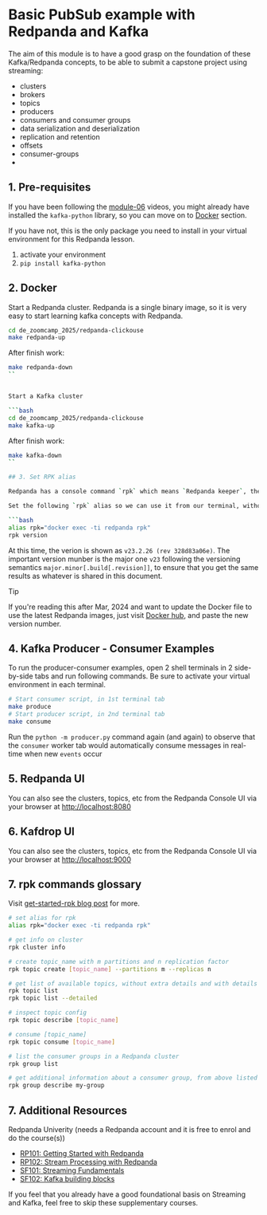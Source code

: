 # Basic PubSub example with Redpanda and Kafka

The aim of this module is to have a good grasp on the foundation of these Kafka/Redpanda concepts, to be able to submit a capstone project using streaming:
- clusters
- brokers
- topics
- producers
- consumers and consumer groups
- data serialization and deserialization
- replication and retention
- offsets
- consumer-groups
- 

## 1. Pre-requisites

If you have been following the [module-06](./../../../06-streaming/README.md) videos, you might already have installed the `kafka-python` library, so you can move on to [Docker](#2-docker) section.

If you have not, this is the only package you need to install in your virtual environment for this Redpanda lesson. 

1. activate your environment
2. `pip install kafka-python`

## 2. Docker

Start a Redpanda cluster. Redpanda is a single binary image, so it is very easy to start learning kafka concepts with Redpanda.

```bash
cd de_zoomcamp_2025/redpanda-clickouse
make redpanda-up
```
After finish work:

```bash
make redpanda-down
``


Start a Kafka cluster

```bash
cd de_zoomcamp_2025/redpanda-clickouse
make kafka-up
```

After finish work:

```bash
make kafka-down
``

## 3. Set RPK alias

Redpanda has a console command `rpk` which means `Redpanda keeper`, the CLI tool that ships with Redpanda and is already available in the Docker image. 

Set the following `rpk` alias so we can use it from our terminal, without having to open a Docker interactive terminal. We can use this `rpk` alias directly in our terminal. 

```bash
alias rpk="docker exec -ti redpanda rpk"
rpk version
```

At this time, the verion is shown as `v23.2.26 (rev 328d83a06e)`. The important version munber is the major one `v23` following the versioning semantics `major.minor[.build[.revision]]`, to ensure that you get the same results as whatever is shared in this document.

> [!TIP]
> If you're reading this after Mar, 2024 and want to update the Docker file to use the latest Redpanda images, just visit [Docker hub](https://hub.docker.com/r/vectorized/redpanda/tags), and paste the new version number.


## 4. Kafka Producer - Consumer Examples

To run the producer-consumer examples, open 2 shell terminals in 2 side-by-side tabs and run following commands. Be sure to activate your virtual environment in each terminal.

```bash
# Start consumer script, in 1st terminal tab
make produce
# Start producer script, in 2nd terminal tab
make consume
```

Run the `python -m producer.py` command again (and again) to observe that the `consumer` worker tab would automatically consume messages in real-time when new `events` occur

## 5. Redpanda UI

You can also see the clusters, topics, etc from the Redpanda Console UI via your browser at [http://localhost:8080](http://localhost:8080)

## 6. Kafdrop UI

You can also see the clusters, topics, etc from the Redpanda Console UI via your browser at [http://localhost:9000](http://localhost:9000)

## 7. rpk commands glossary

Visit [get-started-rpk blog post](https://redpanda.com/blog/get-started-rpk-manage-streaming-data-clusters) for more.

```bash
# set alias for rpk
alias rpk="docker exec -ti redpanda rpk"

# get info on cluster
rpk cluster info

# create topic_name with m partitions and n replication factor
rpk topic create [topic_name] --partitions m --replicas n

# get list of available topics, without extra details and with details
rpk topic list
rpk topic list --detailed

# inspect topic config
rpk topic describe [topic_name]

# consume [topic_name]
rpk topic consume [topic_name]

# list the consumer groups in a Redpanda cluster
rpk group list

# get additional information about a consumer group, from above listed result
rpk group describe my-group
```

## 7. Additional Resources

Redpanda Univerity (needs a Redpanda account and it is free to enrol and do the course(s))
- [RP101: Getting Started with Redpanda](https://university.redpanda.com/courses/hands-on-redpanda-getting-started)
- [RP102: Stream Processing with Redpanda](https://university.redpanda.com/courses/take/hands-on-redpanda-stream-processing/lessons/37830192-intro)
- [SF101: Streaming Fundamentals](https://university.redpanda.com/courses/streaming-fundamentals)
- [SF102: Kafka building blocks](https://university.redpanda.com/courses/kafka-building-blocks)

If you feel that you already have a good foundational basis on Streaming and Kafka, feel free to skip these supplementary courses.